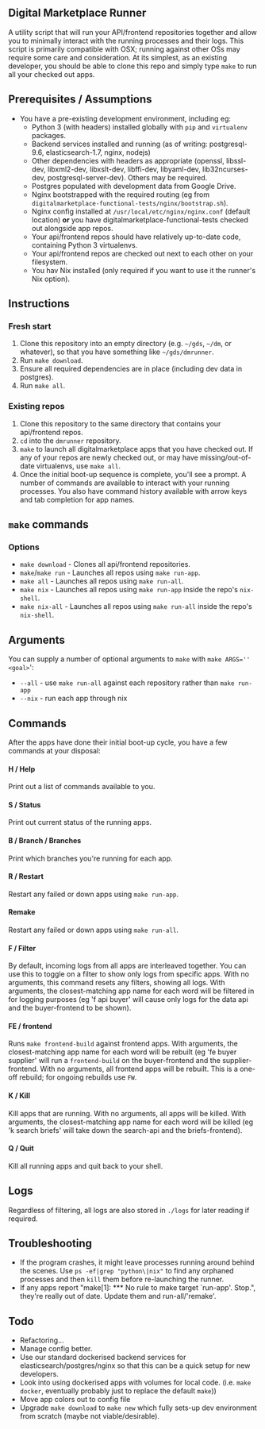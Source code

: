 ## Digital Marketplace Runner
A utility script that will run your API/frontend repositories together and allow you to minimally interact with the
running processes and their logs. This script is primarily compatible with OSX; running against other OSs may require
some care and consideration. At its simplest, as an existing developer, you should be able to clone this repo and
simply type `make` to run all your checked out apps.

## Prerequisites / Assumptions
* You have a pre-existing development environment, including eg:
  * Python 3 (with headers) installed globally with `pip` and `virtualenv` packages.
  * Backend services installed and running (as of writing: postgresql-9.6, elasticsearch-1.7, nginx, nodejs)
  * Other dependencies with headers as appropriate (openssl, libssl-dev, libxml2-dev, libxslt-dev, libffi-dev,
    libyaml-dev, lib32ncurses-dev, postgresql-server-dev). Others may be required.
  * Postgres populated with development data from Google Drive.
  * Nginx bootstrapped with the required routing (eg from `digitalmarketplace-functional-tests/nginx/bootstrap.sh`).
  * Nginx config installed at `/usr/local/etc/nginx/nginx.conf` (default location) **or** you have digitalmarketplace-functional-tests checked out alongside app repos.
  * Your api/frontend repos should have relatively up-to-date code, containing Python 3 virtualenvs.
  * Your api/frontend repos are checked out next to each other on your filesystem.
  * You hav Nix installed (only required if you want to use it the runner's Nix option).

## Instructions
### Fresh start
1. Clone this repository into an empty directory (e.g. `~/gds`, `~/dm`, or whatever), so that you have something like 
`~/gds/dmrunner`.
2. Run `make download`.
3. Ensure all required dependencies are in place (including dev data in postgres).
4. Run `make all`.

### Existing repos
1. Clone this repository to the same directory that contains your api/frontend repos.
2. `cd` into the `dmrunner` repository.
3. `make` to launch all digitalmarketplace apps that you have checked out. If any of your repos are newly checked out,
   or may have missing/out-of-date virtualenvs, use `make all`.
4. Once the initial boot-up sequence is complete, you'll see a prompt. A number of commands are available to interact
   with your running processes. You also have command history available with arrow keys and tab completion for app
   names.

## `make` commands
### Options
* `make download` - Clones all api/frontend repositories.
* `make`/`make run` - Launches all repos using `make run-app`.
* `make all` - Launches all repos using `make run-all`.
* `make nix` - Launches all repos using `make run-app` inside the repo's `nix-shell`.
* `make nix-all` - Launches all repos using `make run-all` inside the repo's `nix-shell`.

## Arguments
You can supply a number of optional arguments to `make` with `make ARGS='' <goal>`':
 * `--all` - use `make run-all` against each repository rather than `make run-app`
 * `--nix` - run each app through nix

## Commands
After the apps have done their initial boot-up cycle, you have a few commands at your disposal:

#### H / Help
Print out a list of commands available to you.

#### S / Status
Print out current status of the running apps.

#### B / Branch / Branches
Print which branches you're running for each app.

#### R / Restart
Restart any failed or down apps using `make run-app`.

#### Remake
Restart any failed or down apps using `make run-all`.

#### F / Filter
By default, incoming logs from all apps are interleaved together. You can use this to toggle on a filter to show only
logs from specific apps. With no arguments, this command resets any filters, showing all logs. With arguments, the
closest-matching app name for each word will be filtered in for logging purposes (eg 'f api buyer' will cause only
logs for the data api and the buyer-frontend to be shown).

#### FE / frontend
Runs `make frontend-build` against frontend apps. With arguments, the closest-matching app name for each word will be
rebuilt (eg 'fe buyer supplier' will run a `frontend-build` on the buyer-frontend and the supplier-frontend. With no
arguments, all frontend apps will be rebuilt. This is a one-off rebuild; for ongoing rebuilds use `FW`.

#### K / Kill
Kill apps that are running. With no arguments, all apps will be killed. With arguments, the closest-matching app name
for each word will be killed (eg 'k search briefs' will take down the search-api and the briefs-frontend).

#### Q / Quit
Kill all running apps and quit back to your shell.

## Logs
Regardless of filtering, all logs are also stored in `./logs` for later reading if required.

## Troubleshooting
* If the program crashes, it might leave processes running around behind the scenes. Use `ps -ef|grep "python\|nix"` to find any
orphaned processes and then `kill` them before re-launching the runner.
* If any apps report "make[1]: *** No rule to make target `run-app'.  Stop.", they're really out of date. Update them and run-all/'remake'.

## Todo
* Refactoring...
* Manage config better.
* Use our standard dockerised backend services for elasticsearch/postgres/nginx so that this can be a quick setup for
  new developers.
* Look into using dockerised apps with volumes for local code. (i.e. `make docker`, eventually probably just to replace
  the default `make`))
* Move app colors out to config file
* Upgrade `make download` to `make new` which fully sets-up dev environment from scratch (maybe not viable/desirable).

